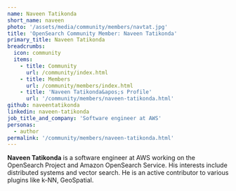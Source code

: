 ```yaml
---
name: Naveen Tatikonda
short_name: naveen
photo: '/assets/media/community/members/navtat.jpg'
title: 'OpenSearch Community Member: Naveen Tatikonda'
primary_title: Naveen Tatikonda
breadcrumbs:
  icon: community
  items:
    - title: Community
      url: /community/index.html
    - title: Members
      url: /community/members/index.html
    - title: 'Naveen Tatikonda&apos;s Profile'
      url: '/community/members/naveen-tatikonda.html'
github: naveentatikonda
linkedin: naveen-tatikonda
job_title_and_company: 'Software engineer at AWS'
personas:
  - author
permalink: '/community/members/naveen-tatikonda.html'
---
```


**Naveen Tatikonda** is a software engineer at AWS working on the OpenSearch Project and Amazon OpenSearch Service. His interests include distributed systems and vector search. He is an active contributor to various plugins like k-NN, GeoSpatial.
